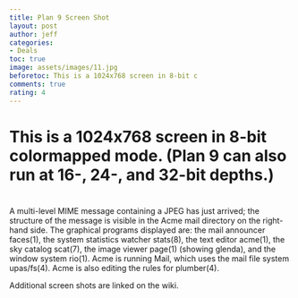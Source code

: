 ```yaml
---
title: Plan 9 Screen Shot
layout: post
author: jeff
categories:
- Deals
toc: true
image: assets/images/11.jpg
beforetoc: This is a 1024x768 screen in 8-bit c
comments: true
rating: 4
---
```


# This is a 1024x768 screen in 8-bit colormapped mode. (Plan 9 can also run at 16-, 24-, and 32-bit depths.)
# 
A multi-level MIME message containing a JPEG has just arrived; the structure of the message is visible in the Acme mail directory on the right-hand side. The graphical programs displayed are: the mail announcer faces(1), the system statistics watcher stats(8), the text editor acme(1), the sky catalog scat(7), the image viewer page(1) (showing glenda), and the window system rio(1). Acme is running Mail, which uses the mail file system upas/fs(4). Acme is also editing the rules for plumber(4).

Additional screen shots are linked on the wiki.

